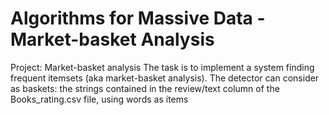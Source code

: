 # Algorithms for Massive Data - Market-basket Analysis

Project: Market-basket analysis
The task is to implement a system finding frequent itemsets (aka market-basket analysis). The detector can consider as baskets: 
the strings contained in the review/text column of the Books_rating.csv file, using words as items
